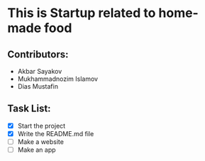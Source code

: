 # This is Startup related to home-made food
## Contributors:
- Akbar Sayakov
- Mukhammadnozim Islamov
- Dias Mustafin
## Task List:
- [x] Start the project
- [x] Write the README.md file
- [ ] Make a website
- [ ] Make an app